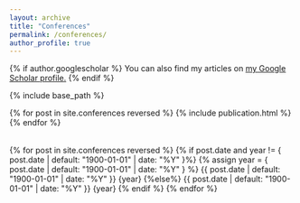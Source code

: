 ```yaml
---
layout: archive
title: "Conferences"
permalink: /conferences/
author_profile: true
---
```


{% if author.googlescholar %}
  You can also find my articles on <u><a href="{{author.googlescholar}}">my Google Scholar profile</a>.</u>
{% endif %}

{% include base_path %}

<table>
{% for post in site.conferences reversed %}
  <tr>{% include publication.html %}</tr>
{% endfor %}
</table>


{% for post in site.conferences reversed %}
{% if post.date and year != { post.date | default: "1900-01-01" | date: "%Y" }%}
          {% assign year = { post.date | default: "1900-01-01" | date: "%Y" } %}
          {{ post.date | default: "1900-01-01" | date: "%Y" }}
          {year}
{%else%}
{{ post.date | default: "1900-01-01" | date: "%Y" }}
{year}
{% endif %}
{% endfor %}
